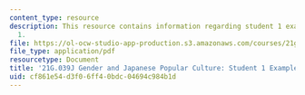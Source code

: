 ```yaml
---
content_type: resource
description: This resource contains information regarding student 1 example essay
  1.
file: https://ol-ocw-studio-app-production.s3.amazonaws.com/courses/21g-039j-gender-and-japanese-popular-culture-fall-2015/cf861e54d3f06ff40bdc04694c984b1d_MIT21G_039JF15_inequality.pdf
file_type: application/pdf
resourcetype: Document
title: '21G.039J Gender and Japanese Popular Culture: Student 1 Example Essay 1'
uid: cf861e54-d3f0-6ff4-0bdc-04694c984b1d
---
```

